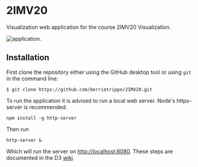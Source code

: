 # 2IMV20
Visualization web application for the course 2IMV20 Visualization. 

![application](https://i.imgur.com/8F3kMpQ.png).  

## Installation

First clone the repository either using the GitHub desktop tool or using `git` in the command line:

```
$ git clone https://github.com/berrietrippe/2IMV20.git
```

To run the application it is advised to run a local web server. Node's https-server is recommended:

```
npm install -g http-server
```

Then run 

```
http-server &
```

Which will run the server on [http://localhost:8080]( http://localhost:8080).
These steps are documented in the D3 [wiki](https://github.com/d3/d3/wiki).  
